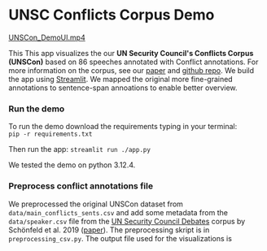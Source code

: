 # UNSC Conflicts Corpus Demo 


[UNSCon_DemoUI.mp4](UNSCon_DemoUI.mp4)

This This app visualizes the our **UN Security Council's Conflicts Corpus (UNSCon)** based on 86 speeches annotated with Conflict annotations.
For more information on the corpus, see our [paper](https://aclanthology.org/2024.lrec-main.716/) and [github repo](https://github.com/linatal/UNSCon).
We build the app using [Streamlit](https://streamlit.io/). We mapped the original more fine-grained annotations to sentence-span annoations to enable better overview.



### Run the demo
To run the demo download the requirements typing in your terminal:  
``pip -r requirements.txt``

Then run the app: ``streamlit run ./app.py``

We tested the demo on python 3.12.4.

### Preprocess conflict annotations file
We preprocessed the original UNSCon dataset from ``data/main_conflicts_sents.csv`` and add some metadata from the ``data/speaker.csv`` file from the [UN Security Council Debates](https://dataverse.harvard.edu/dataset.xhtml?persistentId=doi:10.7910/DVN/KGVSYH) corpus by Schönfeld et al. 2019 ([paper](https://arxiv.org/abs/1906.10969)). 
The preprocessing skript is in ``preprocessing_csv.py``. The output file used for the visualizations is 
